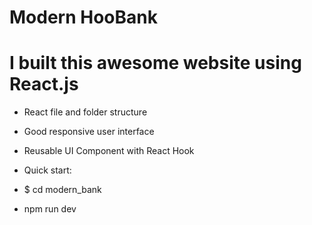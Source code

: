 # Modern HooBank
 

# I built this awesome website using React.js

* React file and folder structure

* Good responsive user interface 

* Reusable UI Component with React Hook

* Quick start:


* $ cd modern_bank
* npm run dev

